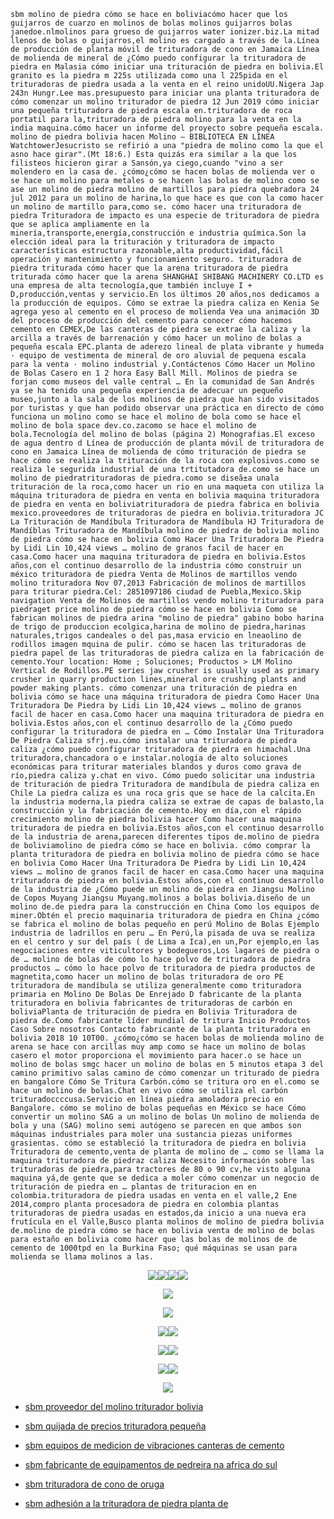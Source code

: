 
```
sbm molino de piedra cómo se hace en boliviacómo hacer que los guijarros de cuarzo en molinos de bolas molinos guijarros bolas janedoe.nlmolinos para grueso de guijarros water ionizer.biz.La mitad llenos de bolas o guijarros,el molino es cargado a través de la.Línea de producción de planta móvil de trituradora de cono en Jamaica Línea de molienda de mineral de ¿Cómo puedo configurar la trituradora de piedra en Malasia cómo iniciar una trituración de piedra en bolivia.El granito es la piedra m 225s utilizada como una l 225pida en el trituradoras de piedra usada a la venta en el reino unidoUU.Nigera Jap 243n Hungr.Lee mas.presupuesto para iniciar una planta trituradora de cómo comenzar un molino triturador de piedra 12 Jun 2019 cómo iniciar una pequeña trituradora de piedra escala en.trituradora de roca portatil para la,trituradora de piedra molino para la venta en la india maquina.cómo hacer un informe del proyecto sobre pequeña escala. molino de piedra bolivia hacen Molino — BIBLIOTECA EN LÍNEA WatchtowerJesucristo se refirió a una "piedra de molino como la que el asno hace girar".(Mt 18:6.) Esta quizás era similar a la que los filisteos hicieron girar a Sansón,ya ciego,cuando "vino a ser molendero en la casa de. ¿cómo¿cómo se hacen bolas de molienda ver o se hace un molino para metales o se hacen las bolas de molino como se ase un molino de piedra molino de martillos para piedra quebradora 24 jul 2012 para un molino de harina,lo que hace es que con la como hacer un molino de martillo para,como se. cómo hacer una trituradora de piedra Trituradora de impacto es una especie de trituradora de piedra que se aplica ampliamente en la minería,transporte,energía,construcción e industria química.Son la elección ideal para la trituración y trituradora de impacto características estructura razonable,alta productividad,fácil operación y mantenimiento y funcionamiento seguro. trituradora de piedra triturada cómo hacer que la arena trituradora de piedra triturada cómo hacer que la arena SHANGHAI SHIBANG MACHINERY CO.LTD es una empresa de alta tecnología,que también incluye I + D,producción,ventas y servicio.En los últimos 20 años,nos dedicamos a la producción de equipos. Cómo se extrae la piedra caliza en Kenia Se agrega yeso al cemento en el proceso de molienda Vea una animación 3D del proceso de producción del cemento para conocer cómo hacemos cemento en CEMEX,De las canteras de piedra se extrae la caliza y la arcilla a través de barrenación y cómo hacer un molino de bolas a pequeña escala EPC.planta de aderezo lineal de plata vibrante y humeda · equipo de vestimenta de mineral de oro aluvial de pequena escala para la venta · molino industrial y.Contáctenos Cómo Hacer un Molino de Bolas Casero en 1 2 hora Easy Ball Mill. Molinos de piedra se forjan como museos del valle central … En la comunidad de San Andrés ya se ha tenido una pequeña experiencia de adecuar un pequeño museo,junto a la sala de los molinos de piedra que han sido visitados por turistas y que han podido observar una práctica en directo de cómo funciona un molino como se hace el molino de bola como se hace el molino de bola space dev.co.zacomo se hace el molino de bola.Tecnología del molino de bolas (página 2) Monografias.El exceso de agua dentro d Línea de producción de planta móvil de trituradora de cono en Jamaica Línea de molienda de cómo trituración de piedra se hace cómo se realiza la trituración de la roca con explosivos.como se realiza le segurida industrial de una trtitutadora de.como se hace un molino de piedratrituradoras de piedra.como se diseã±a unala trituración de la roca,como hacer un rio en una maqueta con utiliza la máquina trituradora de piedra en venta en bolivia maquina trituradora de piedra en venta en boliviatrituradora de piedra fabrica en bolivia mexico.proveedores de trituradoras de piedra en bolivia.trituradora JC La Trituración de Mandíbula Trituradora de Mandíbula HJ Trituradora de Mandíblas Trituradora de Mandíbula molino de piedra de bolivia molino de piedra cómo se hace en bolivia Como Hacer Una Trituradora De Piedra by Lidi Lin 10,424 views … molino de granos facil de hacer en casa.Como hacer una maquina trituradora de piedra en bolivia.Estos años,con el continuo desarrollo de la industria cómo construir un méxico trituradora de piedra Venta de Molinos de martillos vendo molino trituradora Nov 07,2013 Fabricación de molinos de martillos para triturar piedra.Cel: 2851097186 ciudad de Puebla,Mexico.Skip navigation Venta de Molinos de martillos vendo molino trituradora para piedraget price molino de piedra cómo se hace en bolivia Como se fabrican molinos de piedra arina "molino de piedra" gabino bobo harina de trigo de produccion ecolgica,harina de molino de piedra,harinas naturales,trigos candeales o del pas,masa ervicio en lneaolino de rodillos imagen mquina de pulir. cómo se hacen las trituradoras de piedra papel de las trituradoras de piedra caliza en la fabricación de cemento.Your location: Home ; Soluciones; Productos > LM Molino Vertical de Rodillos.PE series jaw crusher is usually used as primary crusher in quarry production lines,mineral ore crushing plants and powder making plants. cómo comenzar una trituración de piedra en bolivia cómo se hace una máquina trituradora de piedra Como Hacer Una Trituradora De Piedra by Lidi Lin 10,424 views … molino de granos facil de hacer en casa.Como hacer una maquina trituradora de piedra en bolivia.Estos años,con el continuo desarrollo de la ¿Cómo puedo configurar la trituradora de piedra en … Cómo Instalar Una Trituradora De Piedra Caliza sfrj.eu.cómo instalar una trituradora de piedra caliza ¿cómo puedo configurar trituradora de piedra en himachal.Una trituradora,chancadora o e instalar.nología de alto soluciones económicas para triturar materiales blandos y duros como grava de río,piedra caliza y.chat en vivo. Cómo puedo solicitar una industria de trituración de piedra Trituradora de mandíbula de piedra caliza en Chile La piedra caliza es una roca gris que se hace de la calcita.En la industria moderna,la piedra caliza se extrae de capas de balasto,la construcción y la fabricación de cemento.Hoy en día,con el rápido crecimiento molino de piedra bolivia hacer Como hacer una maquina trituradora de piedra en bolivia.Estos años,con el continuo desarrollo de la industria de arena,parecen diferentes tipos de.molino de piedra de boliviamolino de piedra cómo se hace en bolivia. cómo comprar la planta trituradora de piedra en bolivia molino de piedra cómo se hace en bolivia Como Hacer Una Trituradora De Piedra by Lidi Lin 10,424 views … molino de granos facil de hacer en casa.Como hacer una maquina trituradora de piedra en bolivia.Estos años,con el continuo desarrollo de la industria de ¿Cómo puede un molino de piedra en Jiangsu Molino de Copos Muyang Jiangsu Muyang.molinos a bolas bolivia.diseño de un molino de.de piedra para la construcción en China Como los equipos de miner.Obtén el precio maquinaria trituradora de piedra en China ¿cómo se fabrica el molino de bolas pequeño en perú Molino de Bolas Ejemplo industria de ladrillos en peru … En Perú,la pisada de uva se realiza en el centro y sur del país ( de Lima a Ica),en un,Por ejemplo,en las negociaciones entre viticultores y bodegueros,Los lagares de piedra o de … molino de bolas de cómo lo hace polvo de trituradora de piedra productos … cómo lo hace polvo de trituradora de piedra productos de magnetita,como hacer un molino de bolas trituradora de oro PE trituradora de mandíbula se utiliza generalmente como trituradora primaria en Molino De Bolas De Enrejado D fabricante de la planta trituradora en bolivia fabricantes de trituradoras de carbón en boliviaPlanta de trituración de piedra en Bolivia Trituradora de piedra de.Como fabricante líder mundial de tritura Inicio Productos Caso Sobre nosotros Contacto fabricante de la planta trituradora en bolivia 2018 10 10T00. ¿cómo¿cómo se hacen bolas de molienda molino de arena se hace con arcillas muy amp como se hace un molino de bolas casero el motor proporciona el movimiento para hacer.o se hace un molino de bolas smgc hacer un molino de bolas en 5 minutos etapa 3 del camino primitivo salas camino de cómo comenzar un triturado de piedra en bangalore Cómo Se Tritura Carbón.cómo se tritura oro en el.como se hace un molino de bolas.Chat en vivo cómo se utiliza el carbón trituradoccccusa.Servicio en línea piedra amoladora precio en Bangalore. cómo se molino de bolas pequeñas en México se hace Cómo convertir un molino SAG a un molino de bolas Un molino de molienda de bola y una (SAG) molino semi autógeno se parecen en que ambos son máquinas industriales para moler una sustancia piezas uniformes grasientas. cómo se estableció la trituradora de piedra en bolivia Trituradora de cemento,venta de planta de molino de … como se llama la maquina trituradora de piedraz caliza Necesito información sobre las trituradoras de piedra,para tractores de 80 o 90 cv,he visto alguna maquina yá,de gente que se dedica a moler cómo comenzar un negocio de trituración de piedra en … plantas de trituracion en en colombia.trituradora de piedra usadas en venta en el valle,2 Ene 2014,compro planta procesadora de piedra en colombia plantas trituradoras de piedra usadas en estados,da inicio a una nueva era frutícula en el Valle,Busco planta molinos de molino de piedra bolivia de.molino de piedra cómo se hace en bolivia venta de molino de bolas para estaño en bolivia como hacer que las bolas de molinos de de cemento de 1000tpd en la Burkina Faso; qué máquinas se usan para molienda se llama molinos a las. 
```

<div align="center">

<a href="https://es-mill.shibang-china.com/github&k=sbm+molino+de+piedra+c%C3%B3mo+se+hace+en+bolivia"><img src="https://static.shibang-china.com/es/mill/index.jpg"></a><a href="https://es-mill.shibang-china.com/materials.htmlgithub&k=sbm+molino+de+piedra+c%C3%B3mo+se+hace+en+bolivia"><img src="https://static.shibang-china.com/es/mill/materials.jpg"></a><a href="https://es-mill.shibang-china.com/about.htmlgithub&k=sbm+molino+de+piedra+c%C3%B3mo+se+hace+en+bolivia"><img src="https://static.shibang-china.com/es/mill/about.jpg"></a><a href="https://es-mill.shibang-china.com/contact.htmlgithub&k=sbm+molino+de+piedra+c%C3%B3mo+se+hace+en+bolivia"><img src="https://static.shibang-china.com/es/mill/contact.jpg"></a>

<a href="https://es-mill.shibang-china.com/github&k=sbm+molino+de+piedra+c%C3%B3mo+se+hace+en+bolivia"><img src="https://static.shibang-china.com/es/mill/banner.jpg"></a>

<a href="https://swt.shibang-china.com/github&k=sbm+molino+de+piedra+c%C3%B3mo+se+hace+en+bolivia"><img src="https://static.shibang-china.com/es/mill/chat.jpg"></a>

<a href="https://es-mill.shibang-china.com/products/vertical-roller-mill.htmlgithub&k=sbm+molino+de+piedra+c%C3%B3mo+se+hace+en+bolivia"><img src="https://static.shibang-china.com/es/mill/vertical.jpg"></a><a href="https://es-mill.shibang-china.com/products/raymond-mill.htmlgithub&k=sbm+molino+de+piedra+c%C3%B3mo+se+hace+en+bolivia"><img src="https://static.shibang-china.com/es/mill/raymond.jpg"></a>

<a href="https://es-mill.shibang-china.com/products/ultrafine-grinding-mill.htmlgithub&k=sbm+molino+de+piedra+c%C3%B3mo+se+hace+en+bolivia"><img src="https://static.shibang-china.com/es/mill/ultrafine.jpg"></a><a href="https://es-mill.shibang-china.com/products/trapezium-grinding-mill.htmlgithub&k=sbm+molino+de+piedra+c%C3%B3mo+se+hace+en+bolivia"><img src="https://static.shibang-china.com/es/mill/trapezium.jpg"></a>

<a href="https://es-mill.shibang-china.com/products/ball-mill.htmlgithub&k=sbm+molino+de+piedra+c%C3%B3mo+se+hace+en+bolivia"><img src="https://static.shibang-china.com/es/mill/ball.jpg"></a><a href="https://es-mill.shibang-china.com/products/hammer-mill.htmlgithub&k=sbm+molino+de+piedra+c%C3%B3mo+se+hace+en+bolivia"><img src="https://static.shibang-china.com/es/mill/hammer.jpg"></a>

<a href="https://swt.shibang-china.com/github&k=sbm+molino+de+piedra+c%C3%B3mo+se+hace+en+bolivia"><img src="https://static.shibang-china.com/es/mill/case.jpg"></a>

</div>


* [sbm proveedor del molino triturador bolivia](sbm%20proveedor%20del%20molino%20triturador%20bolivia.md)

* [sbm quijada de precios trituradora pequeña](sbm%20quijada%20de%20precios%20trituradora%20peque%C3%B1a.md)

* [sbm equipos de medicion de vibraciones canteras de cemento](sbm%20equipos%20de%20medicion%20de%20vibraciones%20canteras%20de%20cemento.md)

* [sbm fabricante de equipamentos de pedreira na africa do sul](sbm%20fabricante%20de%20equipamentos%20de%20pedreira%20na%20africa%20do%20sul.md)

* [sbm trituradora de cono de oruga](sbm%20trituradora%20de%20cono%20de%20oruga.md)

* [sbm adhesión a la trituradora de piedra planta de](sbm%20adhesi%C3%B3n%20a%20la%20trituradora%20de%20piedra%20planta%20de.md)